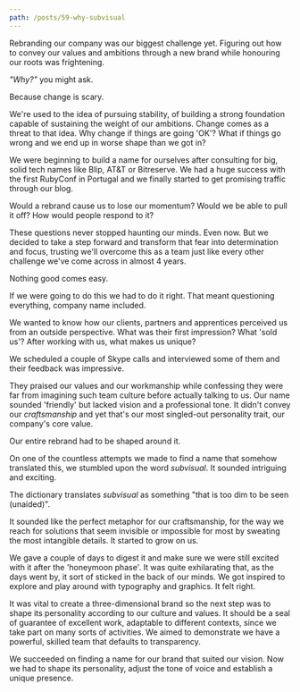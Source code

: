 ```yaml
---
path: /posts/59-why-subvisual
---
```


Rebranding our company was our biggest challenge yet.  Figuring out how to convey our values and ambitions through a new brand while honouring our roots was frightening.

<i>"Why?"</i> you might ask.

Because change is scary.

We're used to the idea of pursuing stability, of building a strong foundation capable of sustaining the weight of our ambitions. Change comes as a threat to that idea.  Why change if things are going 'OK'? What if things go wrong and we end up in worse shape than we got in?   

We were beginning to build a name for ourselves after consulting for big, solid tech names like Blip, AT&T or Bitreserve. We had a huge success with the first RubyConf in Portugal and we finally started to get promising traffic through our blog. 

Would a rebrand cause us to lose our momentum? Would we be able to pull it off? How would people respond to it? 

These questions never stopped haunting our minds. Even now. But we decided to take a step forward and transform that fear into determination and focus, trusting we'll overcome this as a team just like every other challenge we've come across in almost 4 years. 

Nothing good comes easy. 

If we were going to do this we had to do it right. That meant questioning everything, company name included.

We wanted to know how our clients, partners and apprentices perceived us from an outside perspective. 
What was their first impression? What 'sold us'? After working with us, what makes us unique? 

We scheduled a couple of Skype calls and interviewed some of them and their feedback was impressive.

They praised our values and our workmanship while confessing they were far from imagining such team culture before actually talking to us. Our name sounded 'friendly' but lacked vision and a professional tone. It didn't convey our <i>craftsmanship</i> and yet that's our most singled-out personality trait, our company's core value. 

Our entire rebrand had to be shaped around it.

On one of the countless attempts we made to find a name that somehow translated this, we stumbled upon the word <i>subvisual</i>. It sounded intriguing and exciting.

The dictionary translates <i>subvisual</i> as something "that is too dim to be seen (unaided)".

It sounded like the perfect metaphor for our craftsmanship, for the way we reach for solutions that seem invisible or impossible for most by sweating the most intangible details. It started to grow on us. 

We gave a couple of days to digest it and make sure we were still excited with it after the 'honeymoon phase'. It was quite exhilarating that, as the days went by, it sort of sticked in the back of our minds. We got inspired to explore and play around with typography and graphics. It felt right. 

It was vital to create a three-dimensional brand so the next step was to shape its personality according to our culture and values. It should be a seal of guarantee of excellent work, adaptable to different contexts, since we take part on many sorts of activities. We aimed to demonstrate we have a powerful, skilled team that defaults to transparency. 

We succeeded on finding a name for our brand that suited our vision. Now we had to shape its personality, adjust the tone of voice and establish a unique presence. 
